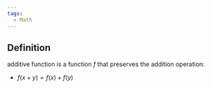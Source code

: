 ```yaml
---
tags:
  - Math
---
```

## Definition
additive function is a function $f$ that preserves the addition operation:
- $\displaystyle f(x+y)=f(x)+f(y)$ 